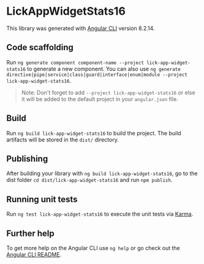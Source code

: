 # LickAppWidgetStats16

This library was generated with [Angular CLI](https://github.com/angular/angular-cli) version 8.2.14.

## Code scaffolding

Run `ng generate component component-name --project lick-app-widget-stats16` to generate a new component. You can also use `ng generate directive|pipe|service|class|guard|interface|enum|module --project lick-app-widget-stats16`.
> Note: Don't forget to add `--project lick-app-widget-stats16` or else it will be added to the default project in your `angular.json` file. 

## Build

Run `ng build lick-app-widget-stats16` to build the project. The build artifacts will be stored in the `dist/` directory.

## Publishing

After building your library with `ng build lick-app-widget-stats16`, go to the dist folder `cd dist/lick-app-widget-stats16` and run `npm publish`.

## Running unit tests

Run `ng test lick-app-widget-stats16` to execute the unit tests via [Karma](https://karma-runner.github.io).

## Further help

To get more help on the Angular CLI use `ng help` or go check out the [Angular CLI README](https://github.com/angular/angular-cli/blob/master/README.md).
